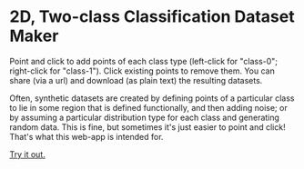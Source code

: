 # 2D, Two-class Classification Dataset Maker

Point and click to add points of each class type (left-click for "class-0"; right-click for "class-1"). Click existing points to remove them. You can share (via a url) and download (as plain text) the resulting datasets.

Often, synthetic datasets are created by defining points of a particular class to lie in some region that is defined functionally, and then adding noise; or by assuming a particular distribution type for each class and generating random data. This is fine, but sometimes it's just easier to point and click! That's what this web-app is intended for.

[Try it out.](notmatthancock.github.io/dataset2d/#-246%2C-138%2C0%2C-200%2C-85%2C0%2C-155%2C-10%2C0%2C-128%2C58%2C0%2C-28%2C161%2C0%2C73%2C158%2C0%2C17%2C208%2C0%2C-130%2C219%2C0%2C-217%2C87%2C0%2C-169%2C-23%2C0%2C36%2C163%2C0%2C96%2C195%2C0%2C-84%2C233%2C0%2C-145%2C148%2C0%2C-62%2C125%2C0%2C-18%2C108%2C0%2C-15%2C40%2C0%2C-91%2C-24%2C0%2C-114%2C-88%2C0%2C-142%2C177%2C0%2C-225%2C189%2C0%2C-210%2C132%2C0%2C-224%2C31%2C0%2C-252%2C-21%2C0%2C-264%2C-74%2C0%2C-207%2C-24%2C0%2C-185%2C36%2C0%2C-304%2C111%2C0%2C-252%2C154%2C0%2C-151%2C193%2C0%2C-143%2C247%2C0%2C13%2C158%2C0%2C-89%2C39%2C0%2C-116%2C104%2C0%2C-21%2C217%2C0%2C-4%2C257%2C0%2C-50%2C279%2C0%2C-62%2C193%2C0%2C-82%2C148%2C0%2C-115%2C129%2C0%2C-151%2C85%2C0%2C0%2C-42%2C0%2C82%2C90%2C0%2C34%2C79%2C0%2C39%2C230%2C1%2C73%2C249%2C1%2C174%2C100%2C1%2C180%2C-44%2C1%2C144%2C-76%2C1%2C42%2C-122%2C1%2C-64%2C-175%2C1%2C-97%2C-170%2C1%2C-144%2C-129%2C1%2C-163%2C-110%2C1%2C-210%2C-179%2C1%2C-257%2C-214%2C1%2C-293%2C-117%2C1%2C-291%2C-61%2C1%2C-144%2C-98%2C1%2C-96%2C-63%2C1%2C-80%2C-49%2C1%2C6%2C-27%2C1%2C72%2C9%2C1%2C111%2C-48%2C1%2C75%2C-221%2C1%2C16%2C-224%2C1%2C-58%2C70%2C1%2C-29%2C-154%2C1%2C-30%2C-30%2C1%2C71%2C213%2C1%2C127%2C83%2C1%2C252%2C-91%2C1%2C267%2C-114%2C1%2C206%2C133%2C1%2C204%2C192%2C1%2C183%2C243%2C1%2C22%2C55%2C1%2C17%2C-66%2C1%2C-32%2C-110%2C1%2C-64%2C-128%2C1%2C-81%2C3%2C1%2C5%2C29%2C1%2C-119%2C-215%2C1%2C248%2C65%2C1)
